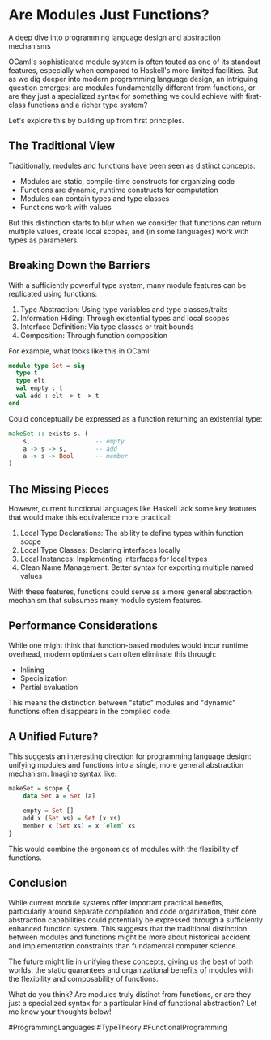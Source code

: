 # Are Modules Just Functions?

A deep dive into programming language design and abstraction mechanisms 

OCaml's sophisticated module system is often touted as one of its standout features, especially when compared to Haskell's more limited facilities. But as we dig deeper into modern programming language design, an intriguing question emerges: are modules fundamentally different from functions, or are they just a specialized syntax for something we could achieve with first-class functions and a richer type system?

Let's explore this by building up from first principles.

## The Traditional View

Traditionally, modules and functions have been seen as distinct concepts:

- Modules are static, compile-time constructs for organizing code
- Functions are dynamic, runtime constructs for computation
- Modules can contain types and type classes
- Functions work with values

But this distinction starts to blur when we consider that functions can return multiple values, create local scopes, and (in some languages) work with types as parameters.

## Breaking Down the Barriers

With a sufficiently powerful type system, many module features can be replicated using functions:

1. Type Abstraction: Using type variables and type classes/traits
2. Information Hiding: Through existential types and local scopes
3. Interface Definition: Via type classes or trait bounds
4. Composition: Through function composition

For example, what looks like this in OCaml:

```ocaml
module type Set = sig
  type t
  type elt
  val empty : t
  val add : elt -> t -> t
end
```

Could conceptually be expressed as a function returning an existential type:

```haskell
makeSet :: exists s. (
    s,                  -- empty
    a -> s -> s,        -- add
    a -> s -> Bool      -- member
)
```

## The Missing Pieces

However, current functional languages like Haskell lack some key features that would make this equivalence more practical:

1. Local Type Declarations: The ability to define types within function scope
2. Local Type Classes: Declaring interfaces locally
3. Local Instances: Implementing interfaces for local types
4. Clean Name Management: Better syntax for exporting multiple named values

With these features, functions could serve as a more general abstraction mechanism that subsumes many module system features.

## Performance Considerations

While one might think that function-based modules would incur runtime overhead, modern optimizers can often eliminate this through:

- Inlining
- Specialization
- Partial evaluation

This means the distinction between "static" modules and "dynamic" functions often disappears in the compiled code.

## A Unified Future?

This suggests an interesting direction for programming language design: unifying modules and functions into a single, more general abstraction mechanism. Imagine syntax like:

```haskell
makeSet = scope {
    data Set a = Set [a]
    
    empty = Set []
    add x (Set xs) = Set (x:xs)
    member x (Set xs) = x `elem` xs
}
```

This would combine the ergonomics of modules with the flexibility of functions.

## Conclusion

While current module systems offer important practical benefits, particularly around separate compilation and code organization, their core abstraction capabilities could potentially be expressed through a sufficiently enhanced function system. This suggests that the traditional distinction between modules and functions might be more about historical accident and implementation constraints than fundamental computer science.

The future might lie in unifying these concepts, giving us the best of both worlds: the static guarantees and organizational benefits of modules with the flexibility and composability of functions.

What do you think? Are modules truly distinct from functions, or are they just a specialized syntax for a particular kind of functional abstraction? Let me know your thoughts below! 

#ProgrammingLanguages #TypeTheory #FunctionalProgramming